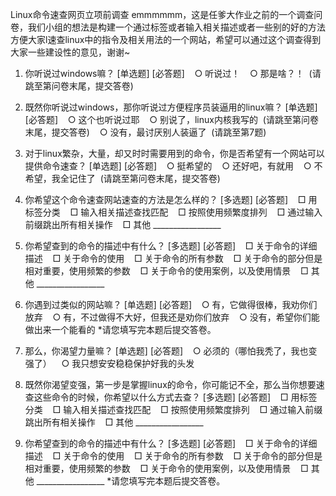 Linux命令速查网页立项前调查
emmmmmm，这是任爹大作业之前的一个调查问卷，我们小组的想法是构建一个通过标签或者输入相关描述或者一些别的好的方法方便大家l速查linux中的指令及相关用法的一个网站，希望可以通过这个调查得到大家一些建设性的意见，谢谢~	

1. 你听说过windows嘛？ [单选题] [必答题]
   ○ 听说过！
   ○ 那是啥？！  (请跳至第问卷末尾，提交答卷)

2. 既然你听说过windows，那你听说过方便程序员装逼用的linux嘛？ [单选题] [必答题]
   ○ 这个也听说过耶
   ○ 别说了，linux内核我写的  (请跳至第问卷末尾，提交答卷)
   ○ 没有，最讨厌别人装逼了  (请跳至第7题)

3. 对于linux繁杂，大量，却又时时需要用到的命令，你是否希望有一个网站可以提供命令速查？ [单选题] [必答题]
   ○ 挺希望的
   ○ 还好吧，有就用
   ○ 不希望，我全记住了  (请跳至第问卷末尾，提交答卷)

4. 你希望这个命令速查网站速查的方法是怎么样的？ [多选题] [必答题]
   □ 用标签分类
   □ 输入相关描述查找匹配
   □ 按照使用频繁度排列
   □ 通过输入前缀跳出所有相关操作
   □ 其他 _________________

5. 你希望查到的命令的描述中有什么？ [多选题] [必答题]
   □ 关于命令的详细描述
   □ 关于命令的使用
   □ 关于命令的所有参数
   □ 关于命令的部分但是相对重要，使用频繁的参数
   □ 关于命令的使用案例，以及使用情景
   □ 其他 _________________

6. 你遇到过类似的网站嘛？ [单选题] [必答题]
   ○ 有，它做得很棒，我劝你们放弃
   ○ 有，不过做得不大好，但我还是劝你们放弃
   ○ 没有，希望你们能做出来一个能看的
*请您填写完本题后提交答卷。

7. 那么，你渴望力量嘛？ [单选题] [必答题]
   ○ 必须的（哪怕我秃了，我也变强了）
   ○ 我只想安安稳稳保护好我的头发

8. 既然你渴望变强，第一步是掌握linux的命令，你可能记不全，那么当你想要速查这些命令的时候，你希望以什么方式去查？ [多选题] [必答题]
   □ 用标签分类
   □ 输入相关描述查找匹配
   □ 按照使用频繁度排列
   □ 通过输入前缀跳出所有相关操作
   □ 其他 _________________

9. 你希望查到的命令的描述中有什么？ [多选题] [必答题]
   □ 关于命令的详细描述
   □ 关于命令的使用
   □ 关于命令的所有参数
   □ 关于命令的部分但是相对重要，使用频繁的参数
   □ 关于命令的使用案例，以及使用情景
   □ 其他 _________________
*请您填写完本题后提交答卷。

